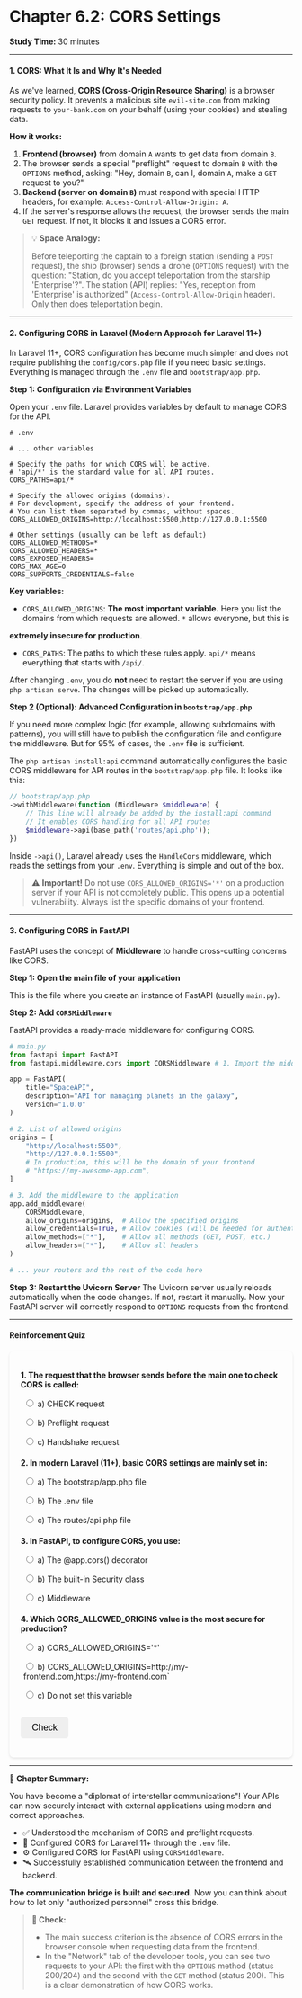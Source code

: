 # **Chapter 6.2: CORS Settings**
**Study Time:** 30 minutes

---
#### **1. CORS: What It Is and Why It's Needed**

As we've learned, **CORS (Cross-Origin Resource Sharing)** is a browser security policy. It prevents a malicious site `evil-site.com` from making requests to `your-bank.com` on your behalf (using your cookies) and stealing data.

**How it works:**

1.  **Frontend (browser)** from domain `A` wants to get data from domain `B`.
2.  The browser sends a special "preflight" request to domain `B` with the `OPTIONS` method, asking: "Hey, domain `B`, can I, domain `A`, make a `GET` request to you?"
3.  **Backend (server on domain `B`)** must respond with special HTTP headers, for example: `Access-Control-Allow-Origin: A`.
4.  If the server's response allows the request, the browser sends the main `GET` request. If not, it blocks it and issues a CORS error.

> 💡 **Space Analogy:**
>
> Before teleporting the captain to a foreign station (sending a `POST` request), the ship (browser) sends a drone (`OPTIONS` request) with the question: "Station, do you accept teleportation from the starship 'Enterprise'?". The station (API) replies: "Yes, reception from 'Enterprise' is authorized" (`Access-Control-Allow-Origin` header). Only then does teleportation begin.

---

#### **2. Configuring CORS in Laravel (Modern Approach for Laravel 11+)**
In Laravel 11+, CORS configuration has become much simpler and does not require publishing the `config/cors.php` file if you need basic settings. Everything is managed through the `.env` file and `bootstrap/app.php`.

**Step 1: Configuration via Environment Variables**

Open your `.env` file. Laravel provides variables by default to manage CORS for the API.

```env
# .env

# ... other variables

# Specify the paths for which CORS will be active.
# 'api/*' is the standard value for all API routes.
CORS_PATHS=api/*

# Specify the allowed origins (domains).
# For development, specify the address of your frontend.
# You can list them separated by commas, without spaces.
CORS_ALLOWED_ORIGINS=http://localhost:5500,http://127.0.0.1:5500

# Other settings (usually can be left as default)
CORS_ALLOWED_METHODS=*
CORS_ALLOWED_HEADERS=*
CORS_EXPOSED_HEADERS=
CORS_MAX_AGE=0
CORS_SUPPORTS_CREDENTIALS=false
```

**Key variables:**

- `CORS_ALLOWED_ORIGINS`: **The most important variable.** Here you list the domains from which requests are allowed. `*` allows everyone, but this is

**extremely insecure for production**.

- `CORS_PATHS`: The paths to which these rules apply. `api/*` means everything that starts with `/api/`.

After changing `.env`, you do **not** need to restart the server if you are using `php artisan serve`. The changes will be picked up automatically.

**Step 2 (Optional): Advanced Configuration in `bootstrap/app.php`**

If you need more complex logic (for example, allowing subdomains with patterns), you will still have to publish the configuration file and configure the middleware. But for 95% of cases, the `.env` file is sufficient.

The `php artisan install:api` command automatically configures the basic CORS middleware for API routes in the `bootstrap/app.php` file. It looks like this:

```php
// bootstrap/app.php
->withMiddleware(function (Middleware $middleware) {
    // This line will already be added by the install:api command
    // It enables CORS handling for all API routes
    $middleware->api(base_path('routes/api.php'));
})
```

Inside `->api()`, Laravel already uses the `HandleCors` middleware, which reads the settings from your `.env`. Everything is simple and out of the box.

> ⚠️ **Important!** Do not use `CORS_ALLOWED_ORIGINS='*'` on a production server if your API is not completely public. This opens up a potential vulnerability. Always list the specific domains of your frontend.

---

#### **3. Configuring CORS in FastAPI**

FastAPI uses the concept of **Middleware** to handle cross-cutting concerns like CORS.

**Step 1: Open the main file of your application**

This is the file where you create an instance of FastAPI (usually `main.py`).

**Step 2: Add `CORSMiddleware`**

FastAPI provides a ready-made middleware for configuring CORS.

```python
# main.py
from fastapi import FastAPI
from fastapi.middleware.cors import CORSMiddleware # 1. Import the middleware

app = FastAPI(
    title="SpaceAPI",
    description="API for managing planets in the galaxy",
    version="1.0.0"
)

# 2. List of allowed origins
origins = [
    "http://localhost:5500",
    "http://127.0.0.1:5500",
    # In production, this will be the domain of your frontend
    # "https://my-awesome-app.com",
]

# 3. Add the middleware to the application
app.add_middleware(
    CORSMiddleware,
    allow_origins=origins,  # Allow the specified origins
    allow_credentials=True, # Allow cookies (will be needed for authentication)
    allow_methods=["*"],    # Allow all methods (GET, POST, etc.)
    allow_headers=["*"],    # Allow all headers
)

# ... your routers and the rest of the code here
```

**Step 3: Restart the Uvicorn Server**
The Uvicorn server usually reloads automatically when the code changes. If not, restart it manually. Now your FastAPI server will correctly respond to `OPTIONS` requests from the frontend.

---

#### **Reinforcement Quiz**


<style>
    #quiz-container {
        border-radius: 8px;
        padding: 20px;
        margin-top: 20px;
        box-shadow: 0 2px 4px rgba(0,0,0,0.1);
    }
    .question {
        margin-bottom: 15px;
    }
    .question p {
        font-weight: bold;
        margin-bottom: 10px;
    }
    #quiz-container label {
        display: block;
        margin-bottom: 5px;
        cursor: pointer;
        padding: 5px;
        border-radius: 4px;
    }
    #quiz-container button {
        border: none;
        padding: 10px 20px;
        border-radius: 5px;
        cursor: pointer;
        font-size: 16px;
        margin-top: 10px;
    }
    #quiz-container button:hover {
    }
    #quiz-results {
        margin-top: 20px;
        padding: 15px;
        border-radius: 5px;
    }
</style>

<div id="quiz-container">
  <form id="quiz-form">
    <div class="question">
      <p>1. The request that the browser sends before the main one to check CORS is called:</p>
      <label><input type="radio" name="q1" value="a"> a) CHECK request</label>
      <label><input type="radio" name="q1" value="b"> b) Preflight request</label>
      <label><input type="radio" name="q1" value="c"> c) Handshake request</label>
    </div>
    <div class="question">
      <p>2. In modern Laravel (11+), basic CORS settings are mainly set in:</p>
      <label><input type="radio" name="q2" value="a"> a) The bootstrap/app.php file</label>
      <label><input type="radio" name="q2" value="b"> b) The .env file</label>
      <label><input type="radio" name="q2" value="c"> c) The routes/api.php file</label>
    </div>
    <div class="question">
      <p>3. In FastAPI, to configure CORS, you use:</p>
      <label><input type="radio" name="q3" value="a"> a) The @app.cors() decorator</label>
      <label><input type="radio" name="q3" value="b"> b) The built-in Security class</label>
      <label><input type="radio" name="q3" value="c"> c) Middleware</label>
    </div>
    <div class="question">
      <p>4. Which CORS_ALLOWED_ORIGINS value is the most secure for production?</p>
      <label><input type="radio" name="q4" value="a"> a) CORS_ALLOWED_ORIGINS='*'</label>
      <label><input type="radio" name="q4" value="b"> b) CORS_ALLOWED_ORIGINS=http://my-frontend.com,https://my-frontend.com`</label>
      <label><input type="radio" name="q4" value="c"> c) Do not set this variable</label>
    </div>
    <button type="button" onclick="checkQuizAnswers()">Check</button>
  </form>
  <div id="quiz-results" style="display:none;"></div>
</div>

<script>
  function checkQuizAnswers() {
    const correctAnswers = { q1: 'b', q2: 'b', q3: 'c', q4: 'b' };
    const form = document.getElementById('quiz-form');
    const resultsContainer = document.getElementById('quiz-results');
    let score = 0;
    let resultsHTML = '<h4>Results:</h4><ul>';

    for (const [question, correctAnswer] of Object.entries(correctAnswers)) {
      const questionDiv = form.querySelector(`input[name="${question}"]`).closest('.question');
      const labels = questionDiv.querySelectorAll('label');
      labels.forEach(l => {
          l.style.color = 'inherit';
          l.style.fontWeight = 'normal';
          l.style.border = 'none';
      });

      const userAnswer = form.elements[question] ? form.elements[question].value : undefined;

      if (userAnswer) {
        const selectedLabel = form.querySelector(`input[name="${question}"][value="${userAnswer}"]`).parentElement;
        if (userAnswer === correctAnswer) {
          score++;
          selectedLabel.style.fontWeight = 'bold';
          resultsHTML += `<li>Question ${question.slice(1)}: <span style="color:green;">Correct!</span></li>`;
        } else {
          selectedLabel.style.fontWeight = 'bold';
          const correctLabel = form.querySelector(`input[name="${question}"][value="${correctAnswer}"]`).parentElement;
          correctLabel.style.fontWeight = 'bold';
          resultsHTML += `<li>Question ${question.slice(1)}: <span style="color:red;">Incorrect.</span> Correct answer: <b>${correctAnswer.toUpperCase()}</b></li>`;
        }
      } else {
        resultsHTML += `<li>Question ${question.slice(1)}: <span style="color:orange;">No answer.</span></li>`;
      }
    }

    resultsHTML += `</ul><p><b>Your score: ${score} out of ${Object.keys(correctAnswers).length}</b></p>`;
    resultsContainer.innerHTML = resultsHTML;
    resultsContainer.style.display = 'block';
  }
</script>

---

**🚀 Chapter Summary:**

You have become a "diplomat of interstellar communications"! Your APIs can now securely interact with external applications using modern and correct approaches.

- ✅ Understood the mechanism of CORS and preflight requests.
- 🔧 Configured CORS for Laravel 11+ through the `.env` file.
- ⚙️ Configured CORS for FastAPI using `CORSMiddleware`.
- 🛰️ Successfully established communication between the frontend and backend.

**The communication bridge is built and secured.** Now you can think about how to let only "authorized personnel" cross this bridge.

> **📌 Check:**
>
> - The main success criterion is the absence of CORS errors in the browser console when requesting data from the frontend.
> - In the "Network" tab of the developer tools, you can see two requests to your API: the first with the `OPTIONS` method (status 200/204) and the second with the `GET` method (status 200). This is a clear demonstration of how CORS works.